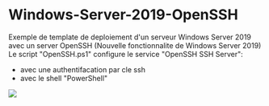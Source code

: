 # Windows-Server-2019-OpenSSH

Exemple de template de deploiement d'un serveur Windows Server 2019 avec un server OpenSSH (Nouvelle fonctionnalite de Windows Server 2019)<br/>
Le script "OpenSSH.ps1" configure le service "OpenSSH SSH Server": <br/>
- avec une authentifacation par cle ssh<br/>
- avec le shell "PowerShell"<br/>


<a href="https://portal.azure.com/#create/Microsoft.Template/uri/https%3A%2F%2Fraw.githubusercontent.com%2FPierre-Chesne%2FWindows-Server-2019-OpenSSH%2Fmaster%2Fazuredeploy.json" target="_blank"><img src="http://azuredeploy.net/deploybutton.png"/></a>
